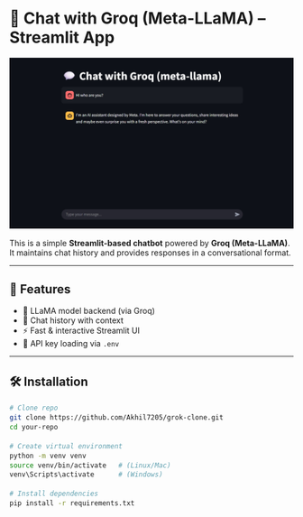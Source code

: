 # 💬 Chat with Groq (Meta-LLaMA) – Streamlit App  

 <img src="Assests\grok-clone.jpeg">

This is a simple **Streamlit-based chatbot** powered by **Groq (Meta-LLaMA)**.  
It maintains chat history and provides responses in a conversational format.  

---

## 🚀 Features
- 🧠 LLaMA model backend (via Groq)  
- 📜 Chat history with context  
- ⚡ Fast & interactive Streamlit UI  
- 🔑 API key loading via `.env`  

---

## 🛠️ Installation

```bash
# Clone repo
git clone https://github.com/Akhil7205/grok-clone.git
cd your-repo

# Create virtual environment
python -m venv venv
source venv/bin/activate   # (Linux/Mac)
venv\Scripts\activate      # (Windows)

# Install dependencies
pip install -r requirements.txt
